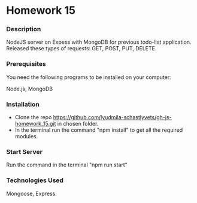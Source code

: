 # Homework 15

### Description

NodeJS server on Expess with MongoDB for previous todo-list application. 
Released these types of requests: GET, POST, PUT, DELETE.

### Prerequisites

You need the following programs to be installed on your computer:

Node.js, MongoDB

###  Installation

* Clone the repo https://github.com/lyudmila-schastlyvets/gh-js-homework_15.git in chosen folder.
* In the terminal run the command "npm install" to get all the required modules.
 
### Start Server
Run the command in the terminal "npm run start"

### Technologies Used

Mongoose, Express.
